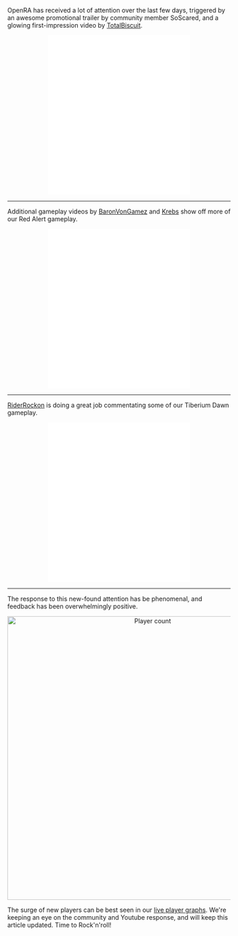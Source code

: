 <p>OpenRA has received a lot of attention over the last few days, triggered by an awesome promotional trailer by community member SoScared, and a glowing first-impression video by <a href="https://twitter.com/totalbiscuit">TotalBiscuit</a>.</p>

<div style="text-align:center">
<iframe width="320" height="180" src="//www.youtube.com/embed/ueosN-JFqG0?feature=player_detailpage" frameborder="0" allowfullscreen></iframe>
<iframe width="320" height="180" src="//www.youtube.com/embed/z1-VwE1byrY?feature=player_detailpage" frameborder="0" allowfullscreen></iframe>
</div>

<hr />

<p>Additional gameplay videos by <a href="http://www.youtube.com/user/BaronVonGamez">BaronVonGamez</a> and <a href="http://www.youtube.com/user/KrebsCOHO">Krebs</a> show off more of our Red Alert gameplay.</p>
<div style="text-align:center">
<iframe width="320" height="180" src="//www.youtube.com/embed/enZy7-BCtw0?feature=player_detailpage" frameborder="0" allowfullscreen></iframe>
<iframe width="320" height="180" src="//www.youtube.com/embed/TGrmDYzRlhA?feature=player_detailpage" frameborder="0" allowfullscreen></iframe>
</div>

<hr />

<p><a href="http://www.youtube.com/user/RiderRockon">RiderRockon</a> is doing a great job commentating some of our Tiberium Dawn gameplay.</p>
<div style="text-align:center">
<iframe width="320" height="180" src="//www.youtube.com/embed/vif1Bn2lEO8?feature=player_detailpage" frameborder="0" allowfullscreen></iframe>
<iframe width="320" height="180" src="//www.youtube.com/embed/2naISjNSo7Y?feature=player_detailpage" frameborder="0" allowfullscreen></iframe>
</div>

<hr />

<p>The response to this new-found attention has be phenomenal, and feedback has been overwhelmingly positive.</p>
<div style="text-align:center">
<img src="/images/news/20140207-players.png" width="640" alt="Player count" /></p>
</div>
<p>The surge of new players can be best seen in our <a href="http://openra.ipdx.ru/graphs.html">live player graphs</a>. We're keeping an eye on the community and Youtube response, and will keep this article updated. Time to Rock'n'roll!</p>